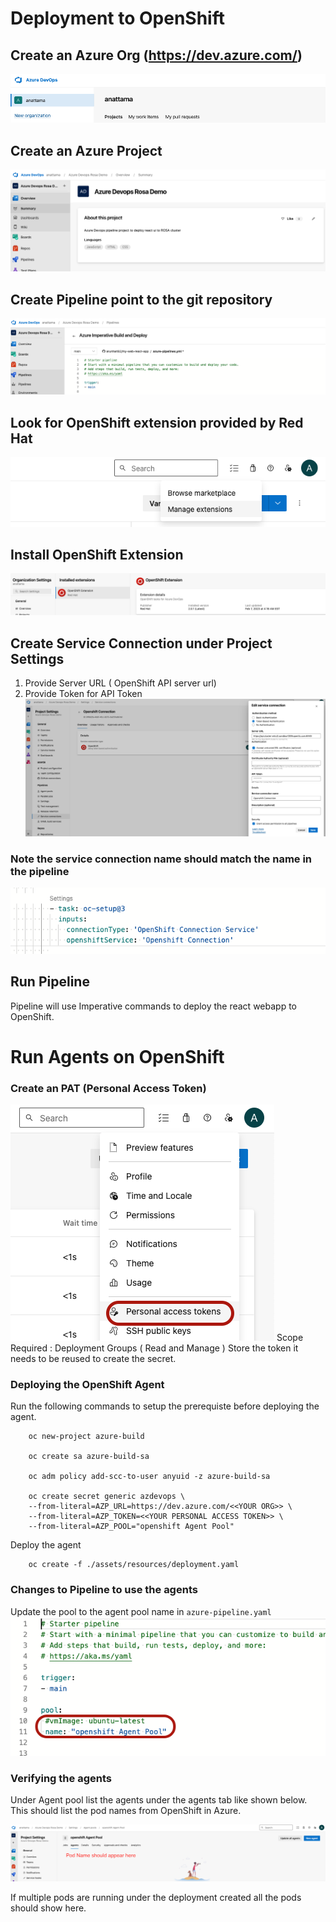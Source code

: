 # Deployment to OpenShift

## Create an Azure Org (https://dev.azure.com/)
   ![](./assets/azure-org.png)
## Create an Azure Project
   ![](./assets/azure-project.png)
## Create Pipeline point to the git repository
   ![](./assets/azure-pipeline.png)
## Look for OpenShift extension provided by Red Hat
   ![](./assets/azure-Browse%20Marketplace.png)
## Install OpenShift Extension
   ![](./assets/azure-Install%20Openshift%20Extension.png)
## Create Service Connection under Project Settings
   1) Provide Server URL ( OpenShift API server url)
   2) Provide Token for API Token
   ![](./assets/azure-%20Service%20Connection.png) 
   ### Note the service connection name should match the name in the pipeline
   ![](./assets/azure-openshift%20connection%20in%20pipeline.png)

## Run Pipeline
   
   Pipeline will use Imperative commands to deploy the react webapp to OpenShift.
   


# Run Agents on OpenShift

### Create an PAT (Personal Access Token)

![](./assets/azure-pat%20token.png)
Scope Required : Deployment Groups ( Read and Manage )
Store the token it needs to be reused to create the secret.

### Deploying the OpenShift Agent

Run the following commands to setup the prerequiste before deploying the agent.

```
    oc new-project azure-build

    oc create sa azure-build-sa

    oc adm policy add-scc-to-user anyuid -z azure-build-sa

    oc create secret generic azdevops \
    --from-literal=AZP_URL=https://dev.azure.com/<<YOUR ORG>> \
    --from-literal=AZP_TOKEN=<<YOUR PERSONAL ACCESS TOKEN>> \
    --from-literal=AZP_POOL="openshift Agent Pool"
```

Deploy the agent 
```
    oc create -f ./assets/resources/deployment.yaml 
```    

### Changes to Pipeline to use the agents
Update the pool to the agent pool name in `azure-pipeline.yaml`
![](./assets/azure-agentpool%20pipeline.png)

### Verifying the agents
Under Agent pool list the agents under the agents tab like shown below. This should list the pod names from OpenShift in Azure.

![](./assets/azure-agent%20verification.png)

If multiple pods are running under the deployment created all the pods should show here.







